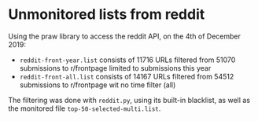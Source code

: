 # Unmonitored lists from reddit
Using the praw library to access the reddit API, on the 4th of December 2019:

- `reddit-front-year.list` consists of 11716 URLs filtered from 51070
  submissions to r/frontpage limited to submissions this year
- `reddit-front-all.list` consists of 14167 URLs filtered from 54512 submissions
  to r/frontpage wit no time filter (all)

The filtering was done with `reddit.py`, using its built-in blacklist, as well
as the monitored file `top-50-selected-multi.list`.

